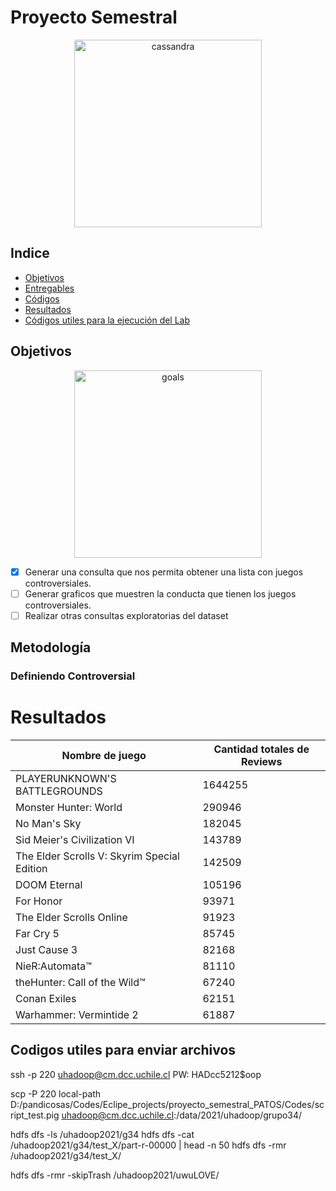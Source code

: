 # Proyecto Semestral

<p align="center">
<img src="https://steamuserimages-a.akamaihd.net/ugc/31859108324626554/B406C9A1DA13840BF539A901DCABD443F1F5219E/" alt="cassandra" height="300">
</p>

## Indice

- [Objetivos](https://github.com/Mezosky/proyecto_semestral_PATOS#Objetivos)
- [Entregables](https://github.com/Mezosky/proyecto_semestral_PATOS#entregables)
- [Códigos](https://github.com/Mezosky/proyecto_semestral_PATOS#Codigos)
- [Resultados](https://github.com/Mezosky/proyecto_semestral_PATOS#Resultados)
- [Códigos utiles para la ejecución del Lab](https://github.com/Mezosky/proyecto_semestral_PATOS#Códigos-útiles-para-la-ejecución-del-cluster-y-otros)


## Objetivos
<p align="center">
<img src="https://media1.tenor.com/images/dd0a30cba014e29bdac0c59c7a0cef45/tenor.gif?itemid=5684151" alt="goals" height="300">
</p>

- [X] Generar una consulta que nos permita obtener una lista con juegos controversiales.
- [ ] Generar graficos que muestren la conducta que tienen los juegos controversiales.
- [ ] Realizar otras consultas exploratorias del dataset

## Metodología

### Definiendo Controversial

# Resultados

| Nombre de juego                             | Cantidad totales de Reviews |
|---------------------------------------------|-----------------------------|
|        PLAYERUNKNOWN'S BATTLEGROUNDS        |           1644255           |
|            Monster Hunter: World            |            290946           |
|                 No Man's Sky                |            182045           |
|         Sid Meier's Civilization VI         |            143789           |
| The Elder Scrolls V: Skyrim Special Edition |            142509           |
|                 DOOM Eternal                |            105196           |
|                  For Honor                  |            93971            |
|           The Elder Scrolls Online          |            91923            |
|                  Far Cry 5                  |            85745            |
|                 Just Cause 3                |            82168            |
|                NieR:Automata™               |            81110            |
|         theHunter: Call of the Wild™        |            67240            |
|                 Conan Exiles                |            62151            |
|           Warhammer: Vermintide 2           |            61887            |

## Codigos utiles para enviar archivos

ssh -p 220 uhadoop@cm.dcc.uchile.cl
PW: HADcc5212$oop

scp -P 220 local-path D:/pandicosas/Codes/Eclipe_projects/proyecto_semestral_PATOS/Codes/script_test.pig uhadoop@cm.dcc.uchile.cl:/data/2021/uhadoop/grupo34/

hdfs dfs -ls /uhadoop2021/g34
hdfs dfs -cat /uhadoop2021/g34/test_X/part-r-00000 | head -n 50
hdfs dfs -rmr /uhadoop2021/g34/test_X/

hdfs dfs -rmr -skipTrash /uhadoop2021/uwuLOVE/
